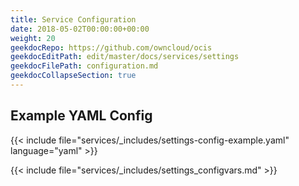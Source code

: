 ```yaml
---
title: Service Configuration
date: 2018-05-02T00:00:00+00:00
weight: 20
geekdocRepo: https://github.com/owncloud/ocis
geekdocEditPath: edit/master/docs/services/settings
geekdocFilePath: configuration.md
geekdocCollapseSection: true
---
```


## Example YAML Config

{{< include file="services/_includes/settings-config-example.yaml"  language="yaml" >}}

{{< include file="services/_includes/settings_configvars.md" >}}
